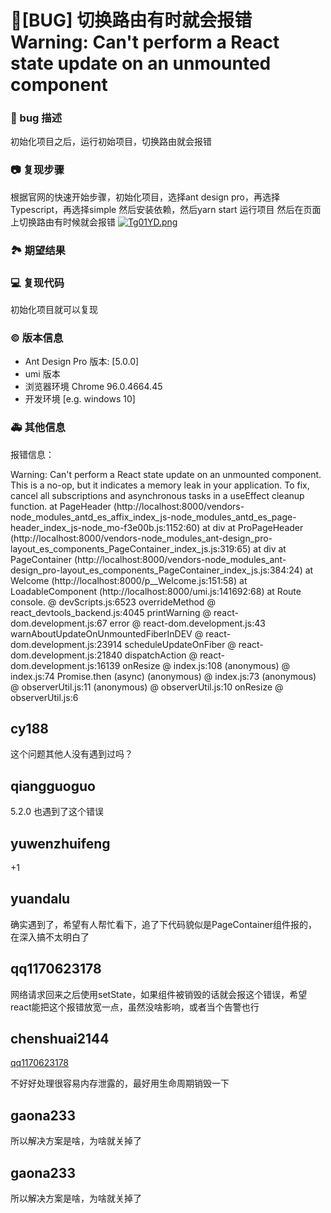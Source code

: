 # 🐛[BUG] 切换路由有时就会报错 Warning: Can't perform a React state update on an unmounted component

### 🐛 bug 描述

初始化项目之后，运行初始项目，切换路由就会报错

### 📷 复现步骤

根据官网的快速开始步骤，初始化项目，选择ant design pro，再选择Typescript，再选择simple
然后安装依赖，然后yarn start 运行项目
然后在页面上切换路由有时候就会报错
[![Tg01YD.png](https://s4.ax1x.com/2021/12/29/Tg01YD.png)](https://imgtu.com/i/Tg01YD)

### 🏞 期望结果

<!--
描述你原本期望看到的结果
-->

### 💻 复现代码

初始化项目就可以复现

### © 版本信息

- Ant Design Pro 版本: [5.0.0]
- umi 版本
- 浏览器环境 Chrome 96.0.4664.45
- 开发环境 [e.g. windows 10]

### 🚑 其他信息

报错信息：

Warning: Can't perform a React state update on an unmounted component. This is a no-op, but it indicates a memory leak in your application. To fix, cancel all subscriptions and asynchronous tasks in a useEffect cleanup function.
at PageHeader (http://localhost:8000/vendors-node_modules_antd_es_affix_index_js-node_modules_antd_es_page-header_index_js-node_mo-f3e00b.js:1152:60)
at div
at ProPageHeader (http://localhost:8000/vendors-node_modules_ant-design_pro-layout_es_components_PageContainer_index_js.js:319:65)
at div
at PageContainer (http://localhost:8000/vendors-node_modules_ant-design_pro-layout_es_components_PageContainer_index_js.js:384:24)
at Welcome (http://localhost:8000/p\_\_Welcome.js:151:58)
at LoadableComponent (http://localhost:8000/umi.js:141692:68)
at Route
console.<computed> @ devScripts.js:6523
overrideMethod @ react_devtools_backend.js:4045
printWarning @ react-dom.development.js:67
error @ react-dom.development.js:43
warnAboutUpdateOnUnmountedFiberInDEV @ react-dom.development.js:23914
scheduleUpdateOnFiber @ react-dom.development.js:21840
dispatchAction @ react-dom.development.js:16139
onResize @ index.js:108
(anonymous) @ index.js:74
Promise.then (async)
(anonymous) @ index.js:73
(anonymous) @ observerUtil.js:11
(anonymous) @ observerUtil.js:10
onResize @ observerUtil.js:6

## cy188

这个问题其他人没有遇到过吗？

## qiangguoguo

5.2.0 也遇到了这个错误

## yuwenzhuifeng

+1

## yuandalu

确实遇到了，希望有人帮忙看下，追了下代码貌似是PageContainer组件报的，在深入搞不太明白了

## qq1170623178

网络请求回来之后使用setState，如果组件被销毁的话就会报这个错误，希望react能把这个报错放宽一点，虽然没啥影响，或者当个告警也行

## chenshuai2144

[qq1170623178](https://github.com/qq1170623178)

不好好处理很容易内存泄露的，最好用生命周期销毁一下

## gaona233

所以解决方案是啥，为啥就关掉了

## gaona233

所以解决方案是啥，为啥就关掉了
